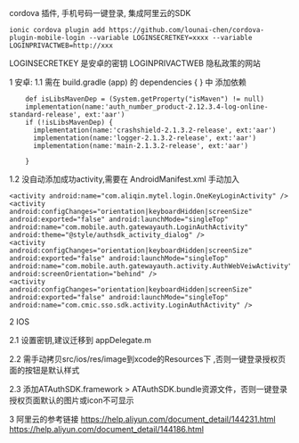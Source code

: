 cordova 插件, 手机号码一键登录, 集成阿里云的SDK 

``` 
ionic cordova plugin add https://github.com/lounai-chen/cordova-plugin-mobile-login --variable LOGINSECRETKEY=xxxx --variable  LOGINPRIVACTWEB=http://xxx
``` 
LOGINSECRETKEY 是安卓的密钥 
LOGINPRIVACTWEB 隐私政策的网站 




1 安卓: 
1.1 需在 build.gradle (app) 的 dependencies { } 中 添加依赖
``` 
    def isLibsMavenDep = (System.getProperty("isMaven") != null)
    implementation(name:'auth_number_product-2.12.3.4-log-online-standard-release', ext:'aar')
    if (!isLibsMavenDep) {
      implementation(name:'crashshield-2.1.3.2-release', ext:'aar')
      implementation(name:'logger-2.1.3.2-release', ext:'aar')
      implementation(name:'main-2.1.3.2-release', ext:'aar')

    }
``` 

1.2 没自动添加成功activity,需要在 AndroidManifest.xml 手动加入
``` 
<activity android:name="com.aliqin.mytel.login.OneKeyLoginActivity" />
<activity android:configChanges="orientation|keyboardHidden|screenSize" android:exported="false" android:launchMode="singleTop" android:name="com.mobile.auth.gatewayauth.LoginAuthActivity" android:theme="@style/authsdk_activity_dialog" />
<activity android:configChanges="orientation|keyboardHidden|screenSize" android:exported="false" android:launchMode="singleTop" android:name="com.mobile.auth.gatewayauth.activity.AuthWebVeiwActivity" android:screenOrientation="behind" />
<activity android:configChanges="orientation|keyboardHidden|screenSize" android:exported="false" android:launchMode="singleTop" android:name="com.cmic.sso.sdk.activity.LoginAuthActivity" />
``` 

2 IOS 

 2.1 设置密钥,建议迁移到 appDelegate.m 
 
 2.2 需手动拷贝src/ios/res/image到xcode的Resources下 ,否则⼀键登录授权⻚⾯的按钮是默认样式 
 
 2.3 添加ATAuthSDK.framework > ATAuthSDK.bundle资源⽂件，否则⼀键登录授权⻚⾯默认的图⽚或icon不可显示 



3 阿里云的参考链接 
https://help.aliyun.com/document_detail/144231.html
https://help.aliyun.com/document_detail/144186.html


